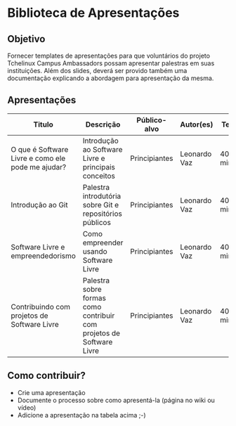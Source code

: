 Biblioteca de Apresentações
===========================

## Objetivo

Fornecer templates de apresentações para que voluntários do projeto Tchelinux Campus Ambassadors possam apresentar palestras em suas instituições. Além dos slides, deverá ser provido também uma documentação explicando a abordagem para apresentação da mesma.

## Apresentações

| Titulo                                                    | Descrição              |Público-alvo     | Autor(es)     | Tempo   |
|---------                                                  |----------              |------------     |-----------    |------   |
| O que é Software Livre e como ele pode me ajudar?         | Introdução ao Software Livre e principais conceitos | Principiantes | Leonardo Vaz  | 40 minutos |
| Introdução ao Git | Palestra introdutória sobre Git e repositórios públicos | Principiantes | Leonardo Vaz | 40 minutos |
| Software Livre e empreendedorismo | Como empreender usando Software Livre | Principiantes | Leonardo Vaz | 40 minutos |
| Contribuindo com projetos de Software Livre | Palestra sobre formas como contribuir com projetos de Software Livre | Principiantes | Leonardo Vaz | 40 minutos |

## Como contribuir?

- Crie uma apresentação
- Documente o processo sobre como apresentá-la (página no wiki ou vídeo)
- Adicione a apresentação na tabela acima ;-)
